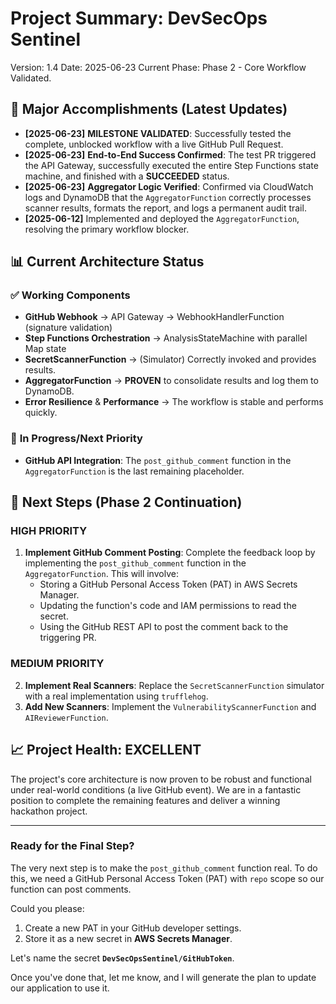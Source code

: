 # **Project Summary: DevSecOps Sentinel**

Version: 1.4
Date: 2025-06-23
Current Phase: Phase 2 - Core Workflow Validated.

## **🎉 Major Accomplishments (Latest Updates)**

* **[2025-06-23]** **MILESTONE VALIDATED**: Successfully tested the complete, unblocked workflow with a live GitHub Pull Request.
* **[2025-06-23]** **End-to-End Success Confirmed**: The test PR triggered the API Gateway, successfully executed the entire Step Functions state machine, and finished with a **SUCCEEDED** status.
* **[2025-06-23]** **Aggregator Logic Verified**: Confirmed via CloudWatch logs and DynamoDB that the `AggregatorFunction` correctly processes scanner results, formats the report, and logs a permanent audit trail.
* **[2025-06-12]** Implemented and deployed the `AggregatorFunction`, resolving the primary workflow blocker.

## **📊 Current Architecture Status**

### ✅ **Working Components**

* **GitHub Webhook** → API Gateway → WebhookHandlerFunction (signature validation)
* **Step Functions Orchestration** → AnalysisStateMachine with parallel Map state
* **SecretScannerFunction** → (Simulator) Correctly invoked and provides results.
* **AggregatorFunction** → **PROVEN** to consolidate results and log them to DynamoDB.
* **Error Resilience** & **Performance** → The workflow is stable and performs quickly.

### 🔄 **In Progress/Next Priority**

* **GitHub API Integration**: The `post_github_comment` function in the `AggregatorFunction` is the last remaining placeholder.

## **🎯 Next Steps (Phase 2 Continuation)**

### **HIGH PRIORITY**

1.  **Implement GitHub Comment Posting**: Complete the feedback loop by implementing the `post_github_comment` function in the `AggregatorFunction`. This will involve:
    * Storing a GitHub Personal Access Token (PAT) in AWS Secrets Manager.
    * Updating the function's code and IAM permissions to read the secret.
    * Using the GitHub REST API to post the comment back to the triggering PR.

### **MEDIUM PRIORITY**

2.  **Implement Real Scanners**: Replace the `SecretScannerFunction` simulator with a real implementation using `trufflehog`.
3.  **Add New Scanners**: Implement the `VulnerabilityScannerFunction` and `AIReviewerFunction`.

## **📈 Project Health: EXCELLENT**

The project's core architecture is now proven to be robust and functional under real-world conditions (a live GitHub event). We are in a fantastic position to complete the remaining features and deliver a winning hackathon project.

---

### Ready for the Final Step?

The very next step is to make the `post_github_comment` function real. To do this, we need a GitHub Personal Access Token (PAT) with `repo` scope so our function can post comments.

Could you please:
1.  Create a new PAT in your GitHub developer settings.
2.  Store it as a new secret in **AWS Secrets Manager**.

Let's name the secret **`DevSecOpsSentinel/GitHubToken`**.

Once you've done that, let me know, and I will generate the plan to update our application to use it.